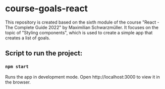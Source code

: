# course-goals-react

This repository is created based on the sixth module of the course "React - The Complete Guide 2022" by Maximilian Schwarzmüller. It focuses on the topic of "Styling components", which is used to create a simple app that creates a list of goals.

## Script to run the project:

### `npm start`

Runs the app in development mode.
Open http://localhost:3000 to view it in the browser.
